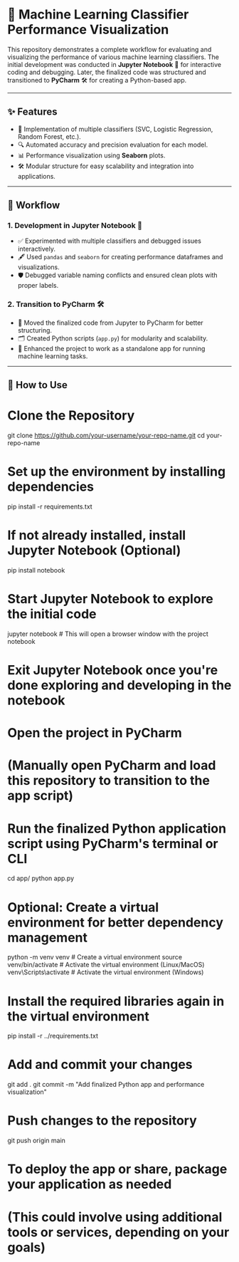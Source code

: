# **🚀 Machine Learning Classifier Performance Visualization**

This repository demonstrates a complete workflow for evaluating and visualizing the performance of various machine learning classifiers. The initial development was conducted in **Jupyter Notebook** 📒 for interactive coding and debugging. Later, the finalized code was structured and transitioned to **PyCharm** 🛠️ for creating a Python-based app.

---

## **✨ Features**
- 🧠 Implementation of multiple classifiers (SVC, Logistic Regression, Random Forest, etc.).
- 🔍 Automated accuracy and precision evaluation for each model.
- 📊 Performance visualization using **Seaborn** plots.
- 🛠️ Modular structure for easy scalability and integration into applications.

---

## **📂 Workflow**

### **1. Development in Jupyter Notebook** 📒
- ✅ Experimented with multiple classifiers and debugged issues interactively.
- 🖋️ Used `pandas` and `seaborn` for creating performance dataframes and visualizations.
- 🛡️ Debugged variable naming conflicts and ensured clean plots with proper labels.

### **2. Transition to PyCharm** 🛠️
- 🔄 Moved the finalized code from Jupyter to PyCharm for better structuring.
- 🗂️ Created Python scripts (`app.py`) for modularity and scalability.
- 🚀 Enhanced the project to work as a standalone app for running machine learning tasks.

---

## **📝 How to Use**

# Clone the Repository
git clone https://github.com/your-username/your-repo-name.git
cd your-repo-name

# Set up the environment by installing dependencies
pip install -r requirements.txt

# If not already installed, install Jupyter Notebook (Optional)
pip install notebook

# Start Jupyter Notebook to explore the initial code
jupyter notebook  # This will open a browser window with the project notebook

# Exit Jupyter Notebook once you're done exploring and developing in the notebook

# Open the project in PyCharm
# (Manually open PyCharm and load this repository to transition to the app script)

# Run the finalized Python application script using PyCharm's terminal or CLI
cd app/
python app.py

# Optional: Create a virtual environment for better dependency management
python -m venv venv       # Create a virtual environment
source venv/bin/activate  # Activate the virtual environment (Linux/MacOS)
venv\Scripts\activate     # Activate the virtual environment (Windows)

# Install the required libraries again in the virtual environment
pip install -r ../requirements.txt

# Add and commit your changes
git add .
git commit -m "Add finalized Python app and performance visualization"

# Push changes to the repository
git push origin main

# To deploy the app or share, package your application as needed
# (This could involve using additional tools or services, depending on your goals)

